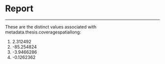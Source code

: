 # Report
---
These are the distinct values associated with metadata.thesis.coveragespatiallong:

1. 2.312492
2. -85.254824
3. -3.9466286
4. -0.1262362
